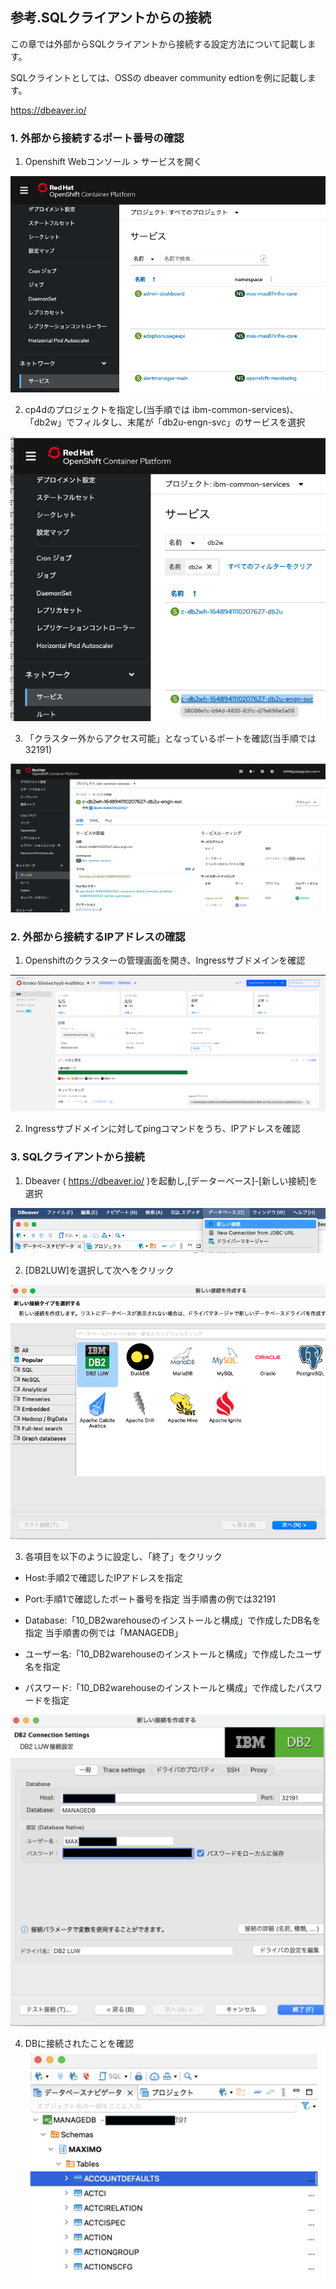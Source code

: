 ## 参考.SQLクライアントからの接続

この章では外部からSQLクライアントから接続する設定方法について記載します。

SQLクライントとしては、OSSの dbeaver community edtionを例に記載します。

https://dbeaver.io/


### 1. 外部から接続するポート番号の確認
1. Openshift Webコンソール > サービスを開く
   
![](2022-07-03-16-37-57.png)

2. cp4dのプロジェクトを指定し(当手順では ibm-common-services)、「db2w」でフィルタし、末尾が「db2u-engn-svc」のサービスを選択

![](2022-07-03-16-39-59.png)

3. 「クラスター外からアクセス可能」となっているポートを確認(当手順では 32191)
   
![](2022-07-03-16-40-49.png)

### 2. 外部から接続するIPアドレスの確認

1. Openshiftのクラスターの管理画面を開き、Ingressサブドメインを確認

![](2022-07-03-16-42-11.png)

2. Ingressサブドメインに対してpingコマンドをうち、IPアドレスを確認

### 3. SQLクライアントから接続

1. Dbeaver ( https://dbeaver.io/ )を起動し,[データーベース]-[新しい接続]を選択
   
![](2022-07-03-16-47-44.png)

2. [DB2LUW]を選択して次へをクリック

![](2022-07-03-16-48-59.png)

3. 各項目を以下のように設定し、「終了」をクリック
* Host:手順2で確認したIPアドレスを指定

* Port:手順1で確認したポート番号を指定 			当手順書の例では32191

* Database:「10_DB2warehouseのインストールと構成」で作成したDB名を指定				当手順書の例では「MANAGEDB」

* ユーザー名:「10_DB2warehouseのインストールと構成」で作成したユーザ名を指定

* パスワード:「10_DB2warehouseのインストールと構成」で作成したパスワードを指定

![](2022-07-03-16-59-57.png)

4. DBに接続されたことを確認
![](2022-07-03-17-01-35.png)
